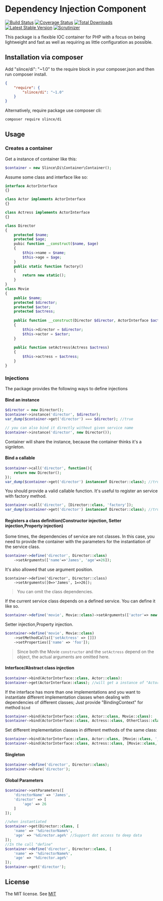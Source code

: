 ﻿# Dependency Injection Component

[![Build Status](https://img.shields.io/travis/slince/di/master.svg?style=flat-square)](https://travis-ci.org/slince/di)
[![Coverage Status](https://img.shields.io/codecov/c/github/slince/di.svg?style=flat-square)](https://codecov.io/github/slince/di)
[![Total Downloads](https://img.shields.io/packagist/dt/slince/di.svg?style=flat-square)](https://packagist.org/packages/slince/di)
[![Latest Stable Version](https://img.shields.io/packagist/v/slince/di.svg?style=flat-square&label=stable)](https://packagist.org/packages/slince/di)
[![Scrutinizer](https://img.shields.io/scrutinizer/g/slince/di.svg?style=flat-square)](https://scrutinizer-ci.com/g/slince/di/?branch=master)

This package is a flexible IOC container for PHP with a focus on being lightweight and fast as well as requiring as little 
configuration as possible.  

## Installation via composer

Add "slince/di": "~1.0" to the require block in your composer.json and then run composer install.

```json
{
    "require": {
        "slince/di": "~1.0"
    }
}
```

Alternatively, require package use composer cli:

```bash
composer require slince/di
```

## Usage

### Creates a container

Get a instance of container like this:

```php
$container = new Slince\Di\Container\Container();
```

Assume some class and interface like so: 

```php
interface ActorInterface
{}

class Actor implements ActorInterface
{}

class Actress implements ActorInterface
{}

class Director
{
    protected $name;
    protected $age;
    pubic function __construct($name, $age)
    {
        $this->name = $name;
        $this->age = $age;
    }
    public static function factory()
    {
        return new static();
    }
}
class Movie
{
    public $name;
    protected $director;
    protected $actor;
    protected $actress;
    
    public function __construct(Director $director, ActorInterface $actor)
    {
        $this->director = $director;
        $this->actor = $actor;
    }
    
    public function setActress(Actress $actress)
    {
        $this->actress = $actress;
    }
}

```
### Injections

The package provides the following ways to define injections

#### Bind an instance

```php
$director = new Director();
$container->instance('director', $director);
var_dump($container->get('director') === $director); //true

// you can also bind it directly without given service name
$container->instance('director', new Director());
```
Container will share the instance, because the container thinks it's a signleton.

#### Bind a callable

```php
$container->call('director', function(){
    return new Director();
});
var_dump($container->get('director') instanceof Director::class); //true
```
You should provide a valid callable function. It's useful to register an service with factory method.

```php
$container->call('director', [Director::class, 'factory']);
var_dump($container->get('director') instanceof Director::class); //true
```

#### Registers a class definition(Constructor injection, Setter injection,Property injection)

Some times, the dependencies of service are not classes. In this case, you need to provide the container with the parameters 
for the instantiation of the service class.

```php
$container->define('director', Director::class)
    ->setArguments(['name'=>'James', 'age'=>26]);
```
It's also allowed that use argument position.

```
$container->define('director', Director::class)
    ->setArguments([0=>'James', 1=>26]);
```
> You can omit the class dependencies.


If the current service class depends on a defined service. You can define it like so.

```php
$container->define('movie', Movie::class)->setArguments(['actor'=> new Slince\Di\Reference('actor')]);
```

Setter injection,Property injection.

```php
$container->define('movie', Movie::class)
    ->setMethodCalls(['setActress' => []])
    ->setProperties(['name' => 'foo']);
```
> Since both the Movie `constructor` and the `setActress` depend on the object, the actual arguments are omitted here.


#### Interface/Abstract class injection

```php
$container->bind(ActorInterface::class, Actor::class):
$container->get(ActorInterface::class); //will get a instance of "Actor::class"
```

If the interface has more than one implementations and you want to instantiate different implementation classes when dealing with 
dependencies of different classes; Just provide "BindingContext" for method `bind`

```php
$container->bind(ActorInterface::class, Actor::class, Movie::class):
$container->bind(ActorInterface::class, Actress::class, OtherClass::class):
```

Set different implementation classes in different methods of the same class:

```php
$container->bind(ActorInterface::class, Actor::class, [Movie::class, '__construct']):
$container->bind(ActorInterface::class, Actress::class, [Movie::class, 'setActress']):
```

#### Singleton

```php
$container->define('director', Director::class);
$container->share('director');
```

#### Global Parameters

```php
$container->setParameters([
    'directorName' => 'James',
    'director' => [
        'age' => 26
    ]
]);

//when instantiated
$container->get(Director::class, [
    'name' => '%directorName%',
    'age' => '%director.age%' //Support dot access to deep data
]);
//In the call "define"
$container->define('director', Director::class, [
    'name' => '%directorName%',
    'age' => '%director.age%'
]);
$container->get('director');
```

## License
 
The MIT license. See [MIT](https://opensource.org/licenses/MIT)